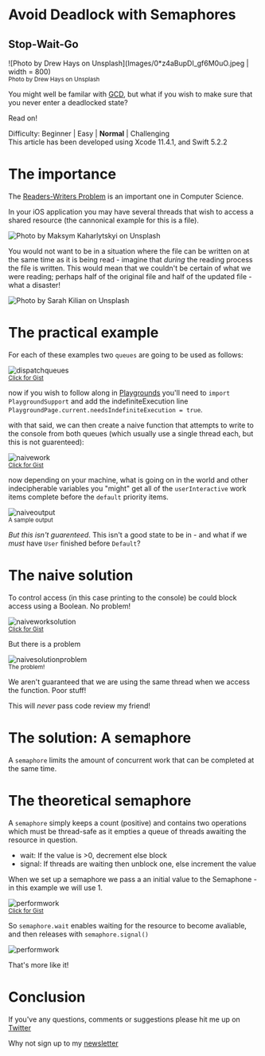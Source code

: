 # Avoid Deadlock with Semaphores
## Stop-Wait-Go

![Photo by Drew Hays on Unsplash](Images/0*z4aBupDI_gf6M0uO.jpeg | width = 800)<br/>
<sub>Photo by Drew Hays on Unsplash<sub>

You might well be familar with [GCD](https://medium.com/swift-coding/concurrency-and-grand-central-dispatch-in-swift-gcd-f0ae063973c2), but what if you wish to make sure that you never enter a deadlocked state?

Read on!

Difficulty: Beginner | Easy | **Normal** | Challenging<br/>
This article has been developed using Xcode 11.4.1, and Swift 5.2.2

# The importance
The [Readers-Writers Problem](https://medium.com/@stevenpcurtis.sc/the-readers-writers-problem-995a2a89d0ab
) is an important one in Computer Science.

In your iOS application you may have several threads that wish to access a shared resource (the cannonical example for this is a file).

![Photo by Maksym Kaharlytskyi on Unsplash](Images/maksym-kaharlytskyi-Q9y3LRuuxmg-unsplash.jpg)

You would not want to be in a situation where the file can be written on at the same time as it is being read - imagine that *during* the reading process the file is written. This would mean that we couldn't be certain of what we were reading; perhaps half of the original file and half of the updated file - what a disaster!

![Photo by 
Sarah Kilian on Unsplash](Images/photo-1555861496-0666c8981751.jpeg)


# The practical example
For each of these examples two `queues` are going to be used as follows:

![dispatchqueues](Images/dispatchqueues.png)<br>
<sub>[Click for Gist](https://gist.github.com/stevencurtis/0947427ef08e9a8b7ed4740d7ce391b6)<sub>

now if you wish to follow along in [Playgrounds](https://medium.com/@stevenpcurtis.sc/coding-in-swift-playgrounds-1a5563efa089) you'll need to `import PlaygroundSupport` and add the indefiniteExecution line `PlaygroundPage.current.needsIndefiniteExecution = true`.

with that said, we can then create a naive function that attempts to write to the console from both queues (which usually use a single thread each, but this is not guarenteed):

![naivework](Images/naivework.png)<br>
<sub>[Click for Gist](https://gist.github.com/stevencurtis/36e46d268afcdaf3b15c40d9d08c81bd)<sub>

now depending on your machine, what is going on in the world and other indecipherable variables you "might" get all of the `userInteractive` work items complete before the `default` priority items.

![naiveoutput](Images/naiveoutput.png)<br>
<sub>A sample output<sub>

*But this isn't guarenteed*. This isn't a good state to be in - and what if we *must* have `User` finished before `Default`?

# The naive solution

To control access (in this case printing to the console) be could block access using a Boolean. No problem!

![naiveworksolution](Images/naiveworksolution.png)<br>
<sub>[Click for Gist](https://gist.github.com/stevencurtis/f6d3aedcb24174c0f78b3371fbd80c09)<sub>

But there is a problem

![naivesolutionproblem](Images/naivesolutionproblem.png)<br>
<sub>The problem!<sub>

We aren't guaranteed that we are using the same thread when we access the function. Poor stuff!

This will *never* pass code review my friend!

# The solution: A semaphore
A `semaphore` limits the amount of concurrent work that can be completed at the same time. 

# The theoretical semaphore
A `semaphore` simply keeps a count (positive) and contains two operations which must be thread-safe as it empties a queue of threads awaiting the resource in question.
* wait: If the value is >0, decrement else block
* signal: If threads are waiting then unblock one, else increment the value

When we set up a semaphore we pass a an initial value to the Semaphone - in this example we will use 1. 

![performwork](Images/performwork.png)<br>
<sub>[Click for Gist](performwork)<sub>

So `semaphore.wait` enables waiting for the resource to become avaliable, and then releases with `semaphore.signal()`

![performwork](Images/solution.png)<br>

That's more like it!

# Conclusion


If you've any questions, comments or suggestions please hit me up on [Twitter](https://twitter.com/stevenpcurtis) 

Why not sign up to my [newsletter](https://subscribe.to/swiftcodingblog/)
